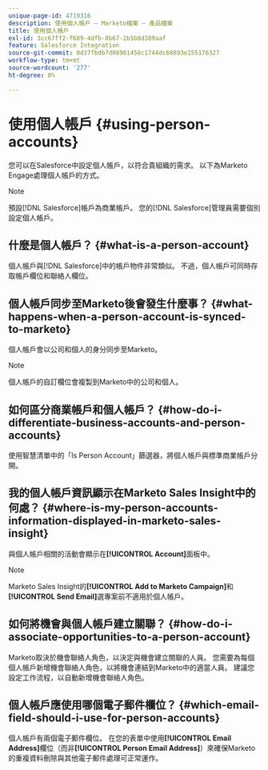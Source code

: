 ```yaml
---
unique-page-id: 4719316
description: 使用個人帳戶 — Marketo檔案 — 產品檔案
title: 使用個人帳戶
exl-id: 3cc67ff2-f689-4dfb-8b67-2b5b8d389aaf
feature: Salesforce Integration
source-git-commit: 0d37fbdb7d08901458c1744dc68893e155176327
workflow-type: tm+mt
source-wordcount: '277'
ht-degree: 0%

---
```


# 使用個人帳戶 {#using-person-accounts}

您可以在Salesforce中設定個人帳戶，以符合貴組織的需求。 以下為Marketo Engage處理個人帳戶的方式。

>[!NOTE]
>
>預設[!DNL Salesforce]帳戶為商業帳戶。 您的[!DNL Salesforce]管理員需要個別設定個人帳戶。

## 什麼是個人帳戶？ {#what-is-a-person-account}

個人帳戶與[!DNL Salesforce]中的帳戶物件非常類似。 不過，個人帳戶可同時存取帳戶欄位和聯絡人欄位。

## 個人帳戶同步至Marketo後會發生什麼事？ {#what-happens-when-a-person-account-is-synced-to-marketo}

個人帳戶會以公司和個人的身分同步至Marketo。

>[!NOTE]
>
>個人帳戶的自訂欄位會複製到Marketo中的公司和個人。

## 如何區分商業帳戶和個人帳戶？ {#how-do-i-differentiate-business-accounts-and-person-accounts}

使用智慧清單中的「Is Person Account」篩選器，將個人帳戶與標準商業帳戶分開。

## 我的個人帳戶資訊顯示在Marketo Sales Insight中的何處？ {#where-is-my-person-accounts-information-displayed-in-marketo-sales-insight}

與個人帳戶相關的活動會顯示在&#x200B;**[!UICONTROL Account]**&#x200B;面板中。

>[!NOTE]
>
>Marketo Sales Insight的&#x200B;**[!UICONTROL Add to Marketo Campaign]**&#x200B;和&#x200B;**[!UICONTROL Send Email]**&#x200B;選專案前不適用於個人帳戶。

## 如何將機會與個人帳戶建立關聯？ {#how-do-i-associate-opportunities-to-a-person-account}

Marketo取決於機會聯絡人角色，以決定與機會建立關聯的人員。 您需要為每個個人帳戶新增機會聯絡人角色，以將機會連結到Marketo中的適當人員。 建議您設定工作流程，以自動新增機會聯絡人角色。

## 個人帳戶應使用哪個電子郵件欄位？ {#which-email-field-should-i-use-for-person-accounts}

個人帳戶有兩個電子郵件欄位。 在您的表單中使用&#x200B;**[!UICONTROL Email Address]**&#x200B;欄位（而非&#x200B;**[!UICONTROL Person Email Address]**）來確保Marketo的重複資料刪除與其他電子郵件處理可正常運作。
